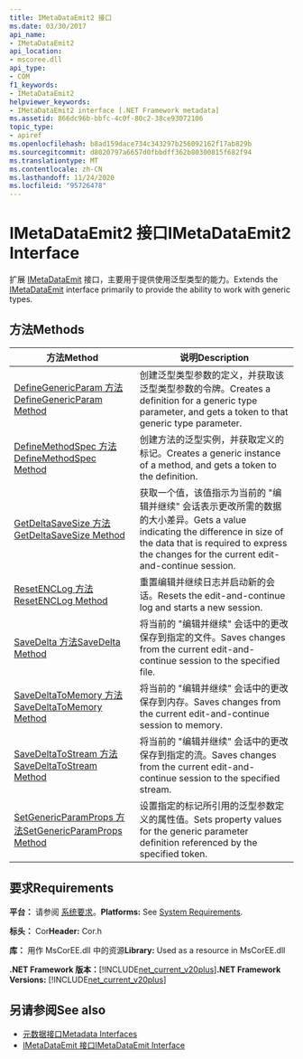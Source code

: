 ```yaml
---
title: IMetaDataEmit2 接口
ms.date: 03/30/2017
api_name:
- IMetaDataEmit2
api_location:
- mscoree.dll
api_type:
- COM
f1_keywords:
- IMetaDataEmit2
helpviewer_keywords:
- IMetaDataEmit2 interface [.NET Framework metadata]
ms.assetid: 866dc96b-bbfc-4c0f-80c2-38ce93072106
topic_type:
- apiref
ms.openlocfilehash: b8ad159dace734c343297b256092162f17ab829b
ms.sourcegitcommit: d8020797a6657d0fbbdff362b80300815f682f94
ms.translationtype: MT
ms.contentlocale: zh-CN
ms.lasthandoff: 11/24/2020
ms.locfileid: "95726478"
---
```

# <a name="imetadataemit2-interface"></a><span data-ttu-id="1edff-102">IMetaDataEmit2 接口</span><span class="sxs-lookup"><span data-stu-id="1edff-102">IMetaDataEmit2 Interface</span></span>

<span data-ttu-id="1edff-103">扩展 [IMetaDataEmit](imetadataemit-interface.md) 接口，主要用于提供使用泛型类型的能力。</span><span class="sxs-lookup"><span data-stu-id="1edff-103">Extends the [IMetaDataEmit](imetadataemit-interface.md) interface primarily to provide the ability to work with generic types.</span></span>  
  
## <a name="methods"></a><span data-ttu-id="1edff-104">方法</span><span class="sxs-lookup"><span data-stu-id="1edff-104">Methods</span></span>  
  
|<span data-ttu-id="1edff-105">方法</span><span class="sxs-lookup"><span data-stu-id="1edff-105">Method</span></span>|<span data-ttu-id="1edff-106">说明</span><span class="sxs-lookup"><span data-stu-id="1edff-106">Description</span></span>|  
|------------|-----------------|  
|[<span data-ttu-id="1edff-107">DefineGenericParam 方法</span><span class="sxs-lookup"><span data-stu-id="1edff-107">DefineGenericParam Method</span></span>](imetadataemit2-definegenericparam-method.md)|<span data-ttu-id="1edff-108">创建泛型类型参数的定义，并获取该泛型类型参数的令牌。</span><span class="sxs-lookup"><span data-stu-id="1edff-108">Creates a definition for a generic type parameter, and gets a token to that generic type parameter.</span></span>|  
|[<span data-ttu-id="1edff-109">DefineMethodSpec 方法</span><span class="sxs-lookup"><span data-stu-id="1edff-109">DefineMethodSpec Method</span></span>](imetadataemit2-definemethodspec-method.md)|<span data-ttu-id="1edff-110">创建方法的泛型实例，并获取定义的标记。</span><span class="sxs-lookup"><span data-stu-id="1edff-110">Creates a generic instance of a method, and gets a token to the definition.</span></span>|  
|[<span data-ttu-id="1edff-111">GetDeltaSaveSize 方法</span><span class="sxs-lookup"><span data-stu-id="1edff-111">GetDeltaSaveSize Method</span></span>](imetadataemit2-getdeltasavesize-method.md)|<span data-ttu-id="1edff-112">获取一个值，该值指示为当前的 "编辑并继续" 会话表示更改所需的数据的大小差异。</span><span class="sxs-lookup"><span data-stu-id="1edff-112">Gets a value indicating the difference in size of the data that is required to express the changes for the current edit-and-continue session.</span></span>|  
|[<span data-ttu-id="1edff-113">ResetENCLog 方法</span><span class="sxs-lookup"><span data-stu-id="1edff-113">ResetENCLog Method</span></span>](imetadataemit2-resetenclog-method.md)|<span data-ttu-id="1edff-114">重置编辑并继续日志并启动新的会话。</span><span class="sxs-lookup"><span data-stu-id="1edff-114">Resets the edit-and-continue log and starts a new session.</span></span>|  
|[<span data-ttu-id="1edff-115">SaveDelta 方法</span><span class="sxs-lookup"><span data-stu-id="1edff-115">SaveDelta Method</span></span>](imetadataemit2-savedelta-method.md)|<span data-ttu-id="1edff-116">将当前的 "编辑并继续" 会话中的更改保存到指定的文件。</span><span class="sxs-lookup"><span data-stu-id="1edff-116">Saves changes from the current edit-and-continue session to the specified file.</span></span>|  
|[<span data-ttu-id="1edff-117">SaveDeltaToMemory 方法</span><span class="sxs-lookup"><span data-stu-id="1edff-117">SaveDeltaToMemory Method</span></span>](imetadataemit2-savedeltatomemory-method.md)|<span data-ttu-id="1edff-118">将当前的 "编辑并继续" 会话中的更改保存到内存。</span><span class="sxs-lookup"><span data-stu-id="1edff-118">Saves changes from the current edit-and-continue session to memory.</span></span>|  
|[<span data-ttu-id="1edff-119">SaveDeltaToStream 方法</span><span class="sxs-lookup"><span data-stu-id="1edff-119">SaveDeltaToStream Method</span></span>](imetadataemit2-savedeltatostream-method.md)|<span data-ttu-id="1edff-120">将当前的 "编辑并继续" 会话中的更改保存到指定的流。</span><span class="sxs-lookup"><span data-stu-id="1edff-120">Saves changes from the current edit-and-continue session to the specified stream.</span></span>|  
|[<span data-ttu-id="1edff-121">SetGenericParamProps 方法</span><span class="sxs-lookup"><span data-stu-id="1edff-121">SetGenericParamProps Method</span></span>](imetadataemit2-setgenericparamprops-method.md)|<span data-ttu-id="1edff-122">设置指定的标记所引用的泛型参数定义的属性值。</span><span class="sxs-lookup"><span data-stu-id="1edff-122">Sets property values for the generic parameter definition referenced by the specified token.</span></span>|  
  
## <a name="requirements"></a><span data-ttu-id="1edff-123">要求</span><span class="sxs-lookup"><span data-stu-id="1edff-123">Requirements</span></span>  

 <span data-ttu-id="1edff-124">**平台：** 请参阅 [系统要求](../../get-started/system-requirements.md)。</span><span class="sxs-lookup"><span data-stu-id="1edff-124">**Platforms:** See [System Requirements](../../get-started/system-requirements.md).</span></span>  
  
 <span data-ttu-id="1edff-125">**标头：** Cor</span><span class="sxs-lookup"><span data-stu-id="1edff-125">**Header:** Cor.h</span></span>  
  
 <span data-ttu-id="1edff-126">**库：** 用作 MsCorEE.dll 中的资源</span><span class="sxs-lookup"><span data-stu-id="1edff-126">**Library:** Used as a resource in MsCorEE.dll</span></span>  
  
 <span data-ttu-id="1edff-127">**.NET Framework 版本：**[!INCLUDE[net_current_v20plus](../../../../includes/net-current-v20plus-md.md)]</span><span class="sxs-lookup"><span data-stu-id="1edff-127">**.NET Framework Versions:** [!INCLUDE[net_current_v20plus](../../../../includes/net-current-v20plus-md.md)]</span></span>  
  
## <a name="see-also"></a><span data-ttu-id="1edff-128">另请参阅</span><span class="sxs-lookup"><span data-stu-id="1edff-128">See also</span></span>

- [<span data-ttu-id="1edff-129">元数据接口</span><span class="sxs-lookup"><span data-stu-id="1edff-129">Metadata Interfaces</span></span>](metadata-interfaces.md)
- [<span data-ttu-id="1edff-130">IMetaDataEmit 接口</span><span class="sxs-lookup"><span data-stu-id="1edff-130">IMetaDataEmit Interface</span></span>](imetadataemit-interface.md)
